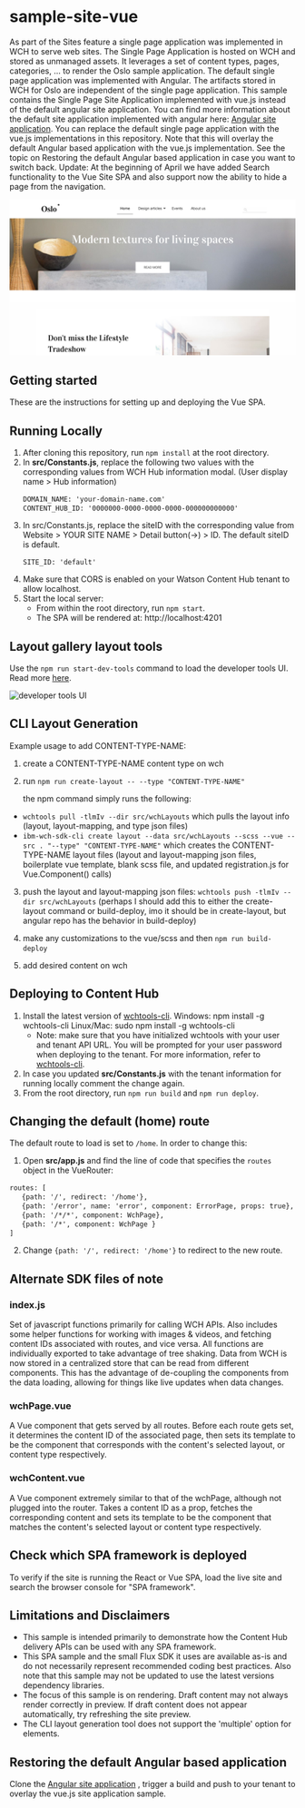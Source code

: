 sample-site-vue
==============

As part of the Sites feature a single page application was implemented in WCH to serve web sites. The Single Page Application is hosted on WCH and stored as unmanaged assets. It leverages a set of content types, pages, categories, ... to render the Oslo sample application. The default single page application was implemented with Angular. The artifacts stored in WCH for Oslo are independent of the single page application. 
This sample contains the Single Page Site Application implemented with vue.js instead of the default angular site application. You can find more information about the default site application implemented with angular here: 
[Angular site application](https://github.com/ibm-wch/wch-site-application/).
You can replace the default single page application with the vue.js implementations in this repository. Note that this will overlay the default Angular based application with the vue.js implementation.
See the topic on Restoring the default Angular based application in case you want to switch back.
Update: At the beginning of April we have added Search functionality to the Vue Site SPA and also support now the ability to hide a page from the
navigation.

![vue sample SPA](vue-spa.png)

Getting started
------------
These are the instructions for setting up and deploying the Vue SPA.


Running Locally
-------
1. After cloning this repository, run `npm install` at the root directory.
2. In **src/Constants.js**, replace the following two values with the corresponding values from WCH Hub information modal. (User display name > Hub information)
    ```
    DOMAIN_NAME: 'your-domain-name.com'
    CONTENT_HUB_ID: '0000000-0000-0000-0000-000000000000'
    ```
3. In src/Constants.js, replace the siteID with the corresponding value from Website > YOUR SITE NAME > Detail button(->) > ID. The default siteID is default.
   ```
   SITE_ID: 'default'
   ```
4. Make sure that CORS is enabled on your Watson Content Hub tenant to allow localhost.
5. Start the local server:
   * From within the root directory, run `npm start`.
   * The SPA will be rendered at: http://localhost:4201

Layout gallery layout tools
-------------
Use the `npm run start-dev-tools` command to load the developer tools UI. Read more [here](https://www.npmjs.com/package/wch-site-developer-tools).

![developer tools UI](https://github.com/ibm-wch/wch-site-application/blob/master/doc/images/componentGallery.png)


CLI Layout Generation
-------------
Example usage to add CONTENT-TYPE-NAME:

1. create a CONTENT-TYPE-NAME content type on wch

2. run `npm run create-layout -- --type "CONTENT-TYPE-NAME"`

   the npm command simply runs the following:
- `wchtools pull -tlmIv --dir src/wchLayouts` which pulls the layout info (layout, layout-mapping, and type json files)  
- `ibm-wch-sdk-cli create layout --data src/wchLayouts --scss --vue --src . "--type" "CONTENT-TYPE-NAME"` which creates the CONTENT-TYPE-NAME layout files (layout and layout-mapping json files, boilerplate vue template, blank scss file, and updated registration.js for Vue.Component() calls)

3. push the layout and layout-mapping json files: `wchtools push -tlmIv --dir src/wchLayouts` (perhaps I should add this to either the create-layout command or build-deploy, imo it should be in create-layout, but angular repo has the behavior in build-deploy)

4. make any customizations to the vue/scss and then `npm run build-deploy`

5. add desired content on wch
   
Deploying to Content Hub
-------
1. Install the latest version of [wchtools-cli](https://github.com/ibm-wch/wchtools-cli).
Windows: npm install -g wchtools-cli
Linux/Mac: sudo npm install -g wchtools-cli 
   * Note: make sure that you have initialized wchtools with your user and tenant API URL. You will be prompted for your user password when deploying to the tenant. For more information, refer to [wchtools-cli](https://github.com/ibm-wch/wchtools-cli).
2. In case you updated **src/Constants.js** with the tenant information for running locally comment the change again.
3. From the root directory, run `npm run build` and `npm run deploy`.


Changing the default (home) route
-------
The default route to load is set to `/home`. In order to change this:
1. Open **src/app.js** and find the line of code that specifies the `routes` object in the VueRouter: 
```
routes: [
   {path: '/', redirect: '/home'},
   {path: '/error', name: 'error', component: ErrorPage, props: true},
   {path: '/*/*', component: WchPage},
   {path: '/*', component: WchPage }
]
```
2. Change `{path: '/', redirect: '/home'}` to redirect to the new route.


Alternate SDK files of note
-------------

### index.js

Set of javascript functions primarily for calling WCH APIs. Also includes some
helper functions for working with images & videos, and fetching content IDs
associated with routes, and vice versa. All functions are individually exported
to take advantage of tree shaking. Data from WCH is now stored in a centralized
store that can be read from different components. This has the advantage of
de-coupling the components from the data loading, allowing for things like live
updates when data changes.

### wchPage.vue

A Vue component that gets served by all routes. Before each route gets set, it
determines the content ID of the associated page, then sets its template to be
the component that corresponds with the content's selected layout, or content
type respectively.

### wchContent.vue

A Vue component extremely similar to that of the wchPage, although not plugged
into the router. Takes a content ID as a prop, fetches the corresponding
content and sets its template to be the component that matches the content's
selected layout or content type respectively.


Check which SPA framework is deployed
------------
To verify if the site is running the React or Vue SPA, load the live site and search the browser console for 
"SPA framework". 


Limitations and Disclaimers
-------------
* This sample is intended primarily to demonstrate how the Content Hub delivery APIs can be used with any SPA framework.
* This SPA sample and the small Flux SDK it uses are available as-is and do not necessarily represent recommended coding best practices. Also note that this sample may not be updated to use the latest versions dependency libraries.
* The focus of this sample is on rendering. Draft content may not always render correctly in preview. If draft content does not appear automatically, try refreshing the site preview.
* The CLI layout generation tool does not support the 'multiple' option for elements.


Restoring the default Angular based application
-------------
Clone the [Angular site application](https://github.com/ibm-wch/wch-site-application/) , trigger a build and push to your tenant to overlay the vue.js site application sample.
